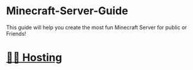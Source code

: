 # Minecraft-Server-Guide
This guide will help you create the most fun Minecraft Server for public or Friends!
# [👨‍💻 Hosting](https://github.com/Eldersson1/Minecraft-Server-Guide/blob/main/hosting.md)
